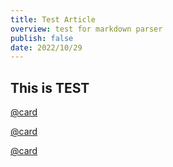 ```yaml
---
title: Test Article
overview: test for markdown parser
publish: false
date: 2022/10/29
---
```


## This is TEST

[@card](https://github.com/ASA1984/fresh-blog/tree/development)

[@card](https://dash.deno.com/new)

[@card](https://remix.run/blog)
